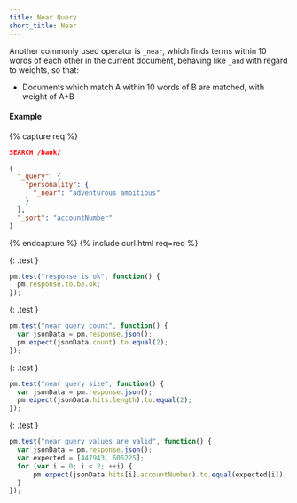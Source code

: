 ```yaml
---
title: Near Query
short_title: Near
---
```


Another commonly used operator is `_near`, which finds terms within 10 words
of each other in the current document, behaving like `_and` with regard to
weights, so that:

* Documents which match A within 10 words of B are matched, with weight of A+B

#### Example

{% capture req %}

```json
SEARCH /bank/

{
  "_query": {
    "personality": {
      "_near": "adventurous ambitious"
    }
  },
  "_sort": "accountNumber"
}
```
{% endcapture %}
{% include curl.html req=req %}

{: .test }

```js
pm.test("response is ok", function() {
  pm.response.to.be.ok;
});
```

{: .test }

```js
pm.test("near query count", function() {
  var jsonData = pm.response.json();
  pm.expect(jsonData.count).to.equal(2);
});
```

{: .test }

```js
pm.test("near query size", function() {
  var jsonData = pm.response.json();
  pm.expect(jsonData.hits.length).to.equal(2);
});
```

{: .test }

```js
pm.test("near query values are valid", function() {
  var jsonData = pm.response.json();
  var expected = [447943, 605225];
  for (var i = 0; i < 2; ++i) {
      pm.expect(jsonData.hits[i].accountNumber).to.equal(expected[i]);
  }
});
```
